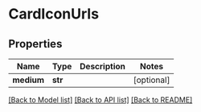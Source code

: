 # CardIconUrls

## Properties
Name | Type | Description | Notes
------------ | ------------- | ------------- | -------------
**medium** | **str** |  | [optional] 

[[Back to Model list]](../README.md#documentation-for-models) [[Back to API list]](../README.md#documentation-for-api-endpoints) [[Back to README]](../README.md)


